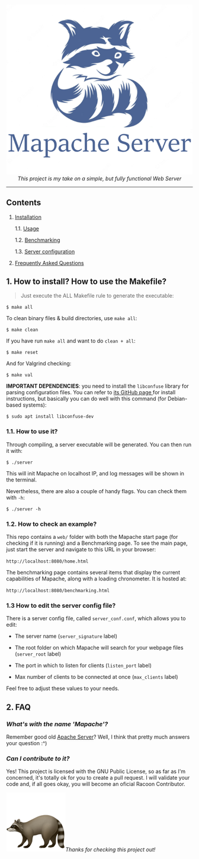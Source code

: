 <div style='text-align: center;' align='center'>
    <img style='max-heigth: 200px;' src='misc/mapache.png'/>
</div>

<center><i>This project is my take on a simple, but fully functional Web Server</i></center>

***

## **Contents**
1. [Installation](#1-how-to-install-how-to-use-the-makefile)

	1.1. [Usage](#11-how-to-use-it)

	1.2. [Benchmarking](#12-how-to-check-an-example)

	1.3. [Server configuration](#13-how-to-edit-the-server-config-file)

2. [Frequently Asked Questions](#2-faq)

## 1. How to install? How to use the Makefile?

> Just execute the ALL Makefile rule to generate the executable:

```
$ make all
```

To clean binary files & build directories, use `make all`:

```
$ make clean
```

If you have run `make all` and want to do `clean + all`:

```
$ make reset
```

And for Valgrind checking:

```
$ make val
```

**IMPORTANT DEPENDENCIES**: you need to install the `libconfuse` library for parsing configuration files. You can refer to <a href=https://github.com/libconfuse/libconfuse>its GitHub page </a> for install instructions, but basically you can do well with this command (for Debian-based systems):

```
$ sudo apt install libconfuse-dev
```

### 1.1. How to use it?

Through compiling, a server executable will be generated. You can then run it with:

```
$ ./server
```

This will init Mapache on localhost IP, and log messages will be shown in the terminal.

Nevertheless, there are also a couple of handy flags. You can check them with `-h`:

```
$ ./server -h
```

### 1.2. How to check an example?

This repo contains a `web/` folder with both the Mapache start page (for checking if it is running) and a Benchmarking page. To see the main page, just start the server and navigate to this URL in your browser:

`http://localhost:8080/home.html`

The benchmarking page contains several items that display the current capabilities of Mapache, along with a loading chronometer. It is hosted at:

`http://localhost:8080/benchmarking.html`

### 1.3 How to edit the server config file?

There is a server config file, called `server_conf.conf`, which allows you to edit:

+ The server name (`server_signature` label)

+ The root folder on which Mapache will search for your webpage files (`server_root` label)

+ The port in which to listen for clients (`listen_port` label)

+ Max number of clients to be connected at once (`max_clients` label)

Feel free to adjust these values to your needs.


## 2. FAQ

### *What's with the name 'Mapache'?*
Remember good old <a href="https://httpd.apache.org/" target="_blank">Apache Server</a>? Well, I think that pretty much answers your question :^)

### *Can I contribute to it?*
Yes! This project is licensed with the GNU Public License, so as far as I'm concerned, it's totally ok for you to create a pull request. I will validate your code and, if all goes okay, you will become an oficial Racoon Contributor.

<img style='max-heigth: 200px;' src='misc/emoji.png'/><i>Thanks for checking this project out!</i>
